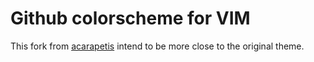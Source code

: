 # Github colorscheme for VIM

This fork from [acarapetis](https://github.com/acarapetis/vim-github-theme) intend to be more close to the original theme. 
